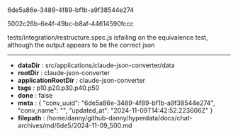 # 

6de5a86e-3489-4f89-bf1b-a9f38544e274

5002c26b-6e4f-49bc-b8af-44614590fccc

tests/integration/restructure.spec.js isfailing on the equivalence test, although the output appears to be the correct json

---

* **dataDir** : src/applications/claude-json-converter/data
* **rootDir** : claude-json-converter
* **applicationRootDir** : claude-json-converter
* **tags** : p10.p20.p30.p40.p50
* **done** : false
* **meta** : {
  "conv_uuid": "6de5a86e-3489-4f89-bf1b-a9f38544e274",
  "conv_name": "",
  "updated_at": "2024-11-09T14:42:52.223606Z"
}
* **filepath** : /home/danny/github-danny/hyperdata/docs/chat-archives/md/6de5/2024-11-09_500.md